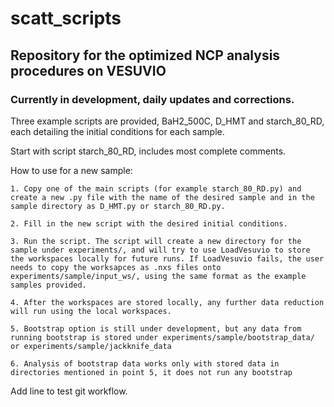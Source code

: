 # scatt_scripts

## Repository for the optimized NCP analysis procedures on VESUVIO

### Currently in development, daily updates and corrections.

Three example scripts are provided, BaH2_500C, D_HMT and starch_80_RD, each detailing the initial conditions for each sample.

Start with script starch_80_RD, includes most complete comments.

How to use for a new sample:

    1. Copy one of the main scripts (for example starch_80_RD.py) and create a new .py file with the name of the desired sample and in the sample directory as D_HMT.py or starch_80_RD.py. 

    2. Fill in the new script with the desired initial conditions.

    3. Run the script. The script will create a new directory for the sample under experiments/, and will try to use LoadVesuvio to store the workspaces locally for future runs. If LoadVesuvio fails, the user needs to copy the worksapces as .nxs files onto experiments/sample/input_ws/, using the same format as the example samples provided.

    4. After the workspaces are stored locally, any further data reduction will run using the local workspaces. 

    5. Bootstrap option is still under development, but any data from running bootstrap is stored under experiments/sample/bootstrap_data/ or experiments/sample/jackknife_data

    6. Analysis of bootstrap data works only with stored data in directories mentioned in point 5, it does not run any bootstrap

Add line to test git workflow.